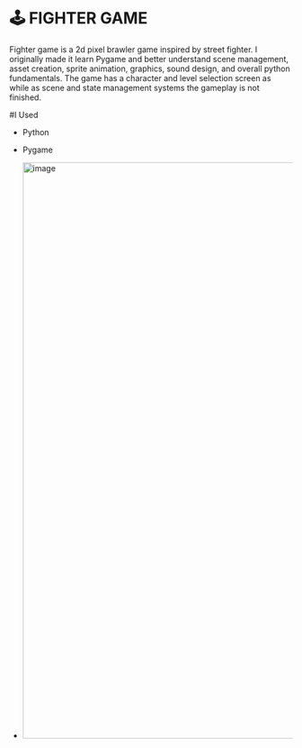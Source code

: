 # 🕹️ FIGHTER GAME

Fighter game is a 2d pixel brawler game inspired by street fighter. I originally made it
learn Pygame and better understand scene management, asset creation, sprite animation, graphics,
sound design, and overall python fundamentals. The game has a character and level selection screen as while as scene and state management systems
the gameplay is not finished.

#I Used
- Python
- Pygame

- <img width="1023" alt="image" src="https://github.com/user-attachments/assets/ca3df290-a4e3-4e75-ba29-73f92b0ae250" />
